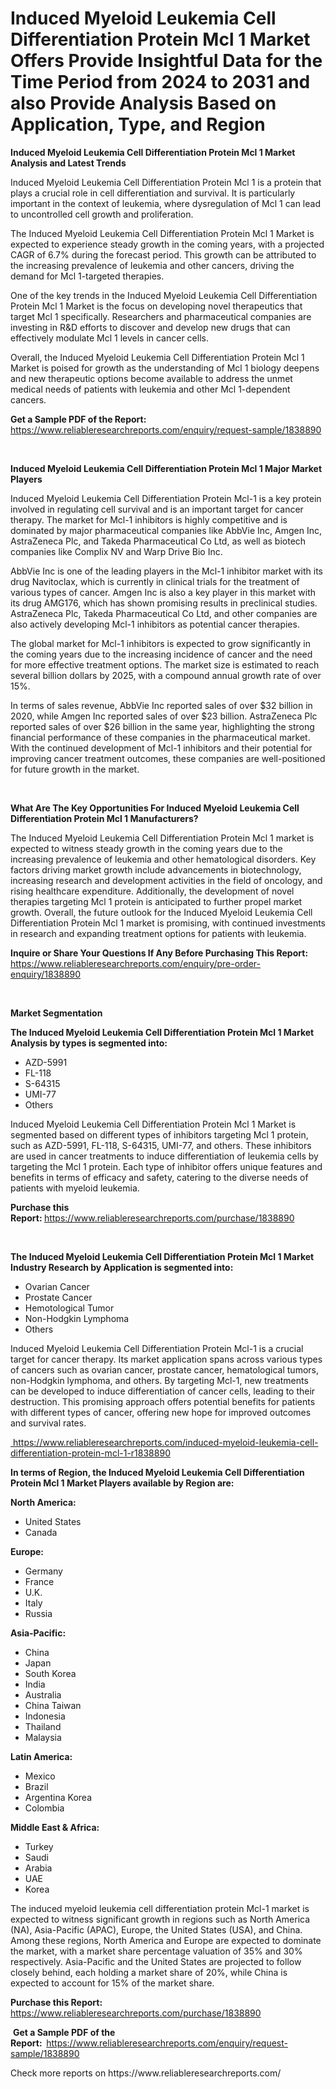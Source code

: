<p><h1>Induced Myeloid Leukemia Cell Differentiation Protein Mcl 1 Market Offers Provide Insightful Data for the Time Period from 2024 to 2031 and also Provide Analysis Based on Application, Type, and Region</h1></p><p><strong>Induced Myeloid Leukemia Cell Differentiation Protein Mcl 1 Market Analysis and Latest Trends</strong></p>
<p><p>Induced Myeloid Leukemia Cell Differentiation Protein Mcl 1 is a protein that plays a crucial role in cell differentiation and survival. It is particularly important in the context of leukemia, where dysregulation of Mcl 1 can lead to uncontrolled cell growth and proliferation.</p><p>The Induced Myeloid Leukemia Cell Differentiation Protein Mcl 1 Market is expected to experience steady growth in the coming years, with a projected CAGR of 6.7% during the forecast period. This growth can be attributed to the increasing prevalence of leukemia and other cancers, driving the demand for Mcl 1-targeted therapies.</p><p>One of the key trends in the Induced Myeloid Leukemia Cell Differentiation Protein Mcl 1 Market is the focus on developing novel therapeutics that target Mcl 1 specifically. Researchers and pharmaceutical companies are investing in R&D efforts to discover and develop new drugs that can effectively modulate Mcl 1 levels in cancer cells.</p><p>Overall, the Induced Myeloid Leukemia Cell Differentiation Protein Mcl 1 Market is poised for growth as the understanding of Mcl 1 biology deepens and new therapeutic options become available to address the unmet medical needs of patients with leukemia and other Mcl 1-dependent cancers.</p></p>
<p><strong>Get a Sample PDF of the Report:&nbsp;</strong> <a href="https://www.reliableresearchreports.com/enquiry/request-sample/1838890">https://www.reliableresearchreports.com/enquiry/request-sample/1838890</a></p>
<p>&nbsp;</p>
<p><strong>Induced Myeloid Leukemia Cell Differentiation Protein Mcl 1 Major Market Players</strong></p>
<p><p>Induced Myeloid Leukemia Cell Differentiation Protein Mcl-1 is a key protein involved in regulating cell survival and is an important target for cancer therapy. The market for Mcl-1 inhibitors is highly competitive and is dominated by major pharmaceutical companies like AbbVie Inc, Amgen Inc, AstraZeneca Plc, and Takeda Pharmaceutical Co Ltd, as well as biotech companies like Complix NV and Warp Drive Bio Inc.</p><p>AbbVie Inc is one of the leading players in the Mcl-1 inhibitor market with its drug Navitoclax, which is currently in clinical trials for the treatment of various types of cancer. Amgen Inc is also a key player in this market with its drug AMG176, which has shown promising results in preclinical studies. AstraZeneca Plc, Takeda Pharmaceutical Co Ltd, and other companies are also actively developing Mcl-1 inhibitors as potential cancer therapies.</p><p>The global market for Mcl-1 inhibitors is expected to grow significantly in the coming years due to the increasing incidence of cancer and the need for more effective treatment options. The market size is estimated to reach several billion dollars by 2025, with a compound annual growth rate of over 15%.</p><p>In terms of sales revenue, AbbVie Inc reported sales of over $32 billion in 2020, while Amgen Inc reported sales of over $23 billion. AstraZeneca Plc reported sales of over $26 billion in the same year, highlighting the strong financial performance of these companies in the pharmaceutical market. With the continued development of Mcl-1 inhibitors and their potential for improving cancer treatment outcomes, these companies are well-positioned for future growth in the market.</p></p>
<p>&nbsp;</p>
<p><strong>What Are The Key Opportunities For Induced Myeloid Leukemia Cell Differentiation Protein Mcl 1 Manufacturers?</strong></p>
<p><p>The Induced Myeloid Leukemia Cell Differentiation Protein Mcl 1 market is expected to witness steady growth in the coming years due to the increasing prevalence of leukemia and other hematological disorders. Key factors driving market growth include advancements in biotechnology, increasing research and development activities in the field of oncology, and rising healthcare expenditure. Additionally, the development of novel therapies targeting Mcl 1 protein is anticipated to further propel market growth. Overall, the future outlook for the Induced Myeloid Leukemia Cell Differentiation Protein Mcl 1 market is promising, with continued investments in research and expanding treatment options for patients with leukemia.</p></p>
<p><strong>Inquire or Share Your Questions If Any Before Purchasing This Report:</strong> <a href="https://www.reliableresearchreports.com/enquiry/pre-order-enquiry/1838890">https://www.reliableresearchreports.com/enquiry/pre-order-enquiry/1838890</a></p>
<p>&nbsp;</p>
<p><strong>Market Segmentation</strong></p>
<p><strong>The Induced Myeloid Leukemia Cell Differentiation Protein Mcl 1 Market Analysis by types is segmented into:</strong></p>
<p><ul><li>AZD-5991</li><li>FL-118</li><li>S-64315</li><li>UMI-77</li><li>Others</li></ul></p>
<p><p>Induced Myeloid Leukemia Cell Differentiation Protein Mcl 1 Market is segmented based on different types of inhibitors targeting Mcl 1 protein, such as AZD-5991, FL-118, S-64315, UMI-77, and others. These inhibitors are used in cancer treatments to induce differentiation of leukemia cells by targeting the Mcl 1 protein. Each type of inhibitor offers unique features and benefits in terms of efficacy and safety, catering to the diverse needs of patients with myeloid leukemia.</p></p>
<p><strong>Purchase this Report:&nbsp;</strong><a href="https://www.reliableresearchreports.com/purchase/1838890">https://www.reliableresearchreports.com/purchase/1838890</a></p>
<p>&nbsp;</p>
<p><strong>The Induced Myeloid Leukemia Cell Differentiation Protein Mcl 1 Market Industry Research by Application is segmented into:</strong></p>
<p><ul><li>Ovarian Cancer</li><li>Prostate Cancer</li><li>Hemotological Tumor</li><li>Non-Hodgkin Lymphoma</li><li>Others</li></ul></p>
<p><p>Induced Myeloid Leukemia Cell Differentiation Protein Mcl-1 is a crucial target for cancer therapy. Its market application spans across various types of cancers such as ovarian cancer, prostate cancer, hematological tumors, non-Hodgkin lymphoma, and others. By targeting Mcl-1, new treatments can be developed to induce differentiation of cancer cells, leading to their destruction. This promising approach offers potential benefits for patients with different types of cancer, offering new hope for improved outcomes and survival rates.</p></p>
<p><a href="https://www.reliableresearchreports.com/induced-myeloid-leukemia-cell-differentiation-protein-mcl-1-r1838890">&nbsp;https://www.reliableresearchreports.com/induced-myeloid-leukemia-cell-differentiation-protein-mcl-1-r1838890</a></p>
<p><strong>In terms of Region, the Induced Myeloid Leukemia Cell Differentiation Protein Mcl 1 Market Players available by Region are:</strong></p>
<p>
    <p> <strong> North America: </strong>
        <ul>
            <li>United States</li>
            <li>Canada</li>
        </ul>
        </p> 
    <p> <strong> Europe: </strong>
        <ul>
            <li>Germany</li>
            <li>France</li>
            <li>U.K.</li>
            <li>Italy</li>
            <li>Russia</li>
        </ul>
        </p> 
    <p> <strong> Asia-Pacific: </strong>
        <ul>
            <li>China</li>
            <li>Japan</li>
            <li>South Korea</li>
            <li>India</li>
            <li>Australia</li>
            <li>China Taiwan</li>
            <li>Indonesia</li>
            <li>Thailand</li>
            <li>Malaysia</li>
        </ul>
        </p> 
    <p> <strong> Latin America: </strong>
        <ul>
            <li>Mexico</li>
            <li>Brazil</li>
            <li>Argentina Korea</li>
            <li>Colombia</li>
        </ul>
        </p> 
    <p> <strong> Middle East & Africa: </strong>
        <ul>
            <li>Turkey</li>
            <li>Saudi</li>
            <li>Arabia</li>
            <li>UAE</li>
            <li>Korea</li>
        </ul>
    </p>
    </p>
<p><p>The induced myeloid leukemia cell differentiation protein Mcl-1 market is expected to witness significant growth in regions such as North America (NA), Asia-Pacific (APAC), Europe, the United States (USA), and China. Among these regions, North America and Europe are expected to dominate the market, with a market share percentage valuation of 35% and 30% respectively. Asia-Pacific and the United States are projected to follow closely behind, each holding a market share of 20%, while China is expected to account for 15% of the market share.</p></p>
<p><strong>Purchase this Report: </strong><a href="https://www.reliableresearchreports.com/purchase/1838890">https://www.reliableresearchreports.com/purchase/1838890</a></p>
<p>&nbsp;<strong>Get a Sample PDF of the Report:&nbsp;&nbsp;</strong><a href="https://www.reliableresearchreports.com/enquiry/request-sample/1838890">https://www.reliableresearchreports.com/enquiry/request-sample/1838890</a></p>
<p><strong></strong></p>
<p>Check more reports on https://www.reliableresearchreports.com/</p>